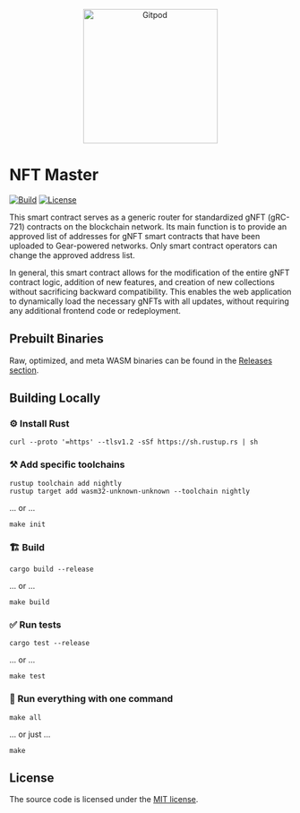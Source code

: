<p align="center">
  <a href="https://gitpod.io/#https://github.com/gear-dapps/nft-master" target="_blank">
    <img src="https://gitpod.io/button/open-in-gitpod.svg" width="240" alt="Gitpod">
  </a>
</p>

# NFT Master

[![Build][build_badge]][build_href]
[![License][lic_badge]][lic_href]

[build_badge]: https://img.shields.io/github/actions/workflow/status/gear-dapps/nft-master/build.yml?label=Build
[build_href]: https://github.com/gear-dapps/nft-master/actions/workflows/build.yml

[lic_badge]: https://img.shields.io/badge/License-MIT-success
[lic_href]: https://github.com/gear-dapps/nft-master/blob/master/LICENSE

<!-- Description starts here -->

This smart contract serves as a generic router for standardized gNFT (gRC-721) contracts on the blockchain network. Its main function is to provide an approved list of addresses for gNFT smart contracts that have been uploaded to Gear-powered networks. Only smart contract operators can change the approved address list.

In general, this smart contract allows for the modification of the entire gNFT contract logic, addition of new features, and creation of new collections without sacrificing backward compatibility. This enables the web application to dynamically load the necessary gNFTs with all updates, without requiring any additional frontend code or redeployment.

<!-- End of description -->

## Prebuilt Binaries

Raw, optimized, and meta WASM binaries can be found in the [Releases section](https://github.com/gear-dapps/nft-master/releases).

## Building Locally

### ⚙️ Install Rust

```shell
curl --proto '=https' --tlsv1.2 -sSf https://sh.rustup.rs | sh
```

### ⚒️ Add specific toolchains

```shell
rustup toolchain add nightly
rustup target add wasm32-unknown-unknown --toolchain nightly
```

... or ...

```shell
make init
```

### 🏗️ Build

```shell
cargo build --release
```

... or ...

```shell
make build
```

### ✅ Run tests

```shell
cargo test --release
```

... or ...

```shell
make test
```

### 🚀 Run everything with one command

```shell
make all
```

... or just ...

```shell
make
```

## License

The source code is licensed under the [MIT license](LICENSE).
